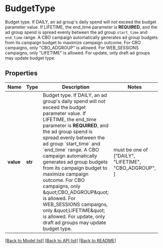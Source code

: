 # BudgetType

Budget type. If DAILY, an ad group's daily spend will not exceed the budget parameter value. If LIFETIME, the end_time parameter is **REQUIRED**, and the ad group spend is spread evenly between the ad group `start_time` and `end_time` range. A CBO campaign automatically generates ad group budgets from its campaign budget to maximize campaign outcome. For CBO campaigns, only \"CBO_ADGROUP\" is allowed. For WEB_SESSIONS campaigns, only \"LIFETIME\" is allowed. For update, only draft ad groups may update budget type.

## Properties
Name | Type | Description | Notes
------------ | ------------- | ------------- | -------------
**value** | **str** | Budget type. If DAILY, an ad group&#39;s daily spend will not exceed the budget parameter value. If LIFETIME, the end_time parameter is **REQUIRED**, and the ad group spend is spread evenly between the ad group &#x60;start_time&#x60; and &#x60;end_time&#x60; range. A CBO campaign automatically generates ad group budgets from its campaign budget to maximize campaign outcome. For CBO campaigns, only \&quot;CBO_ADGROUP\&quot; is allowed. For WEB_SESSIONS campaigns, only \&quot;LIFETIME\&quot; is allowed. For update, only draft ad groups may update budget type. |  must be one of ["DAILY", "LIFETIME", "CBO_ADGROUP", ]

[[Back to Model list]](../README.md#documentation-for-models) [[Back to API list]](../README.md#documentation-for-api-endpoints) [[Back to README]](../README.md)


